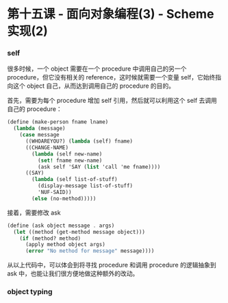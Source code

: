 # 第十五课 - 面向对象编程\(3\) - Scheme 实现\(2\)

### self

很多时候，一个 object 需要在一个 procedure 中调用自己的另一个 procedure，但它没有相关的 reference，这时候就需要一个变量 self，它始终指向这个 object 自己，从而达到调用自己的 procedure 的目的。

首先，需要为每个 procedure 增加 self 引用，然后就可以利用这个 self 去调用自己的 procedure：

```scheme
(define (make-person fname lname)
  (lambda (message)
    (case message
      ((WHOAREYOU?) (lambda (self) fname)
      ((CHANGE-NAME)
        (lambda (self new-name)
          (set! fname new-name)
          (ask self 'SAY (list 'call 'me fname))))
      ((SAY)
        (lambda (self list-of-stuff)
          (display-message list-of-stuff)
          'NUF-SAID))
        (else (no-method)))))
```

接着，需要修改 ask

```scheme
(define (ask object message . args)
  (let ((method (get-method message object)))
    (if (method? method)
      (apply method object args)
      (error "No method for message" message))))
```

从以上代码中，可以体会到将寻找 procedure 和调用 procedure 的逻辑抽象到 ask 中，也能让我们很方便地做这种额外的改动。

### object typing



